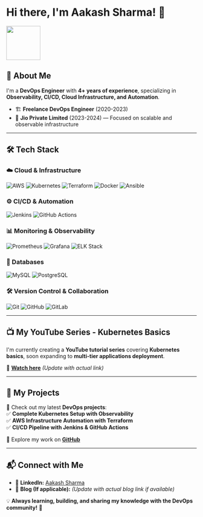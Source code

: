 # Hi there, I'm Aakash Sharma! 👋

<img src="https://media1.giphy.com/media/KAq5w47R9rmTuvWOWa/giphy.gif" height="90" />

## 🚀 About Me  
I'm a **DevOps Engineer** with **4+ years of experience**, specializing in **Observability, CI/CD, Cloud Infrastructure, and Automation**.  
- 🏗 **Freelance DevOps Engineer** (2020-2023)  
- 💼 **Jio Private Limited** (2023-2024) — Focused on scalable and observable infrastructure  

---

## 🛠️ Tech Stack  
### ☁️ Cloud & Infrastructure  
![AWS](https://img.shields.io/badge/AWS-232F3E?style=for-the-badge&logo=amazon-aws&logoColor=white)
![Kubernetes](https://img.shields.io/badge/Kubernetes-326CE5?style=for-the-badge&logo=kubernetes&logoColor=white)
![Terraform](https://img.shields.io/badge/Terraform-7B42BC?style=for-the-badge&logo=terraform&logoColor=white)
![Docker](https://img.shields.io/badge/Docker-2496ED?style=for-the-badge&logo=docker&logoColor=white)
![Ansible](https://img.shields.io/badge/Ansible-EE0000?style=for-the-badge&logo=ansible&logoColor=white)

### ⚙️ CI/CD & Automation  
![Jenkins](https://img.shields.io/badge/Jenkins-D24939?style=for-the-badge&logo=jenkins&logoColor=white)
![GitHub Actions](https://img.shields.io/badge/GitHub_Actions-2088FF?style=for-the-badge&logo=github-actions&logoColor=white)

### 📊 Monitoring & Observability  
![Prometheus](https://img.shields.io/badge/Prometheus-E6522C?style=for-the-badge&logo=prometheus&logoColor=white)
![Grafana](https://img.shields.io/badge/Grafana-F46800?style=for-the-badge&logo=grafana&logoColor=white)
![ELK Stack](https://img.shields.io/badge/ELK_Stack-005571?style=for-the-badge&logo=elastic-stack&logoColor=white)

### 💾 Databases  
![MySQL](https://img.shields.io/badge/MySQL-4479A1?style=for-the-badge&logo=mysql&logoColor=white)
![PostgreSQL](https://img.shields.io/badge/PostgreSQL-316192?style=for-the-badge&logo=postgresql&logoColor=white)

### 🛠 Version Control & Collaboration  
![Git](https://img.shields.io/badge/Git-F05032?style=for-the-badge&logo=git&logoColor=white)
![GitHub](https://img.shields.io/badge/GitHub-181717?style=for-the-badge&logo=github&logoColor=white)
![GitLab](https://img.shields.io/badge/GitLab-FC6D26?style=for-the-badge&logo=gitlab&logoColor=white)

---

## 📺 My YouTube Series - Kubernetes Basics  
I'm currently creating a **YouTube tutorial series** covering **Kubernetes basics**, soon expanding to **multi-tier applications deployment**.  

🔗 **[Watch here](#)** *(Update with actual link)*  

---

## 📂 My Projects  
🚀 Check out my latest **DevOps projects**:  
✅ **Complete Kubernetes Setup with Observability**  
✅ **AWS Infrastructure Automation with Terraform**  
✅ **CI/CD Pipeline with Jenkins & GitHub Actions**  

🔗 Explore my work on **[GitHub](https://github.com/sharmaaakash170)**  

---

## 📬 Connect with Me  
- 💼 **LinkedIn:** [Aakash Sharma](https://www.linkedin.com/in/aakash-sharma-8937b81aa/)  
- 📝 **Blog (If applicable):** *(Update with actual blog link if available)*  

💡 **Always learning, building, and sharing my knowledge with the DevOps community!** 🚀

